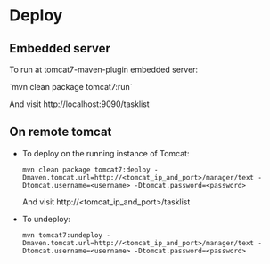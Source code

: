 # Deploy
## Embedded server
To run at tomcat7-maven-plugin embedded server:
<p>`mvn clean package tomcat7:run`
<p>And visit http://localhost:9090/tasklist

## On remote tomcat
* To deploy on the running instance of Tomcat:
  ```
  mvn clean package tomcat7:deploy -Dmaven.tomcat.url=http://<tomcat_ip_and_port>/manager/text -Dtomcat.username=<username> -Dtomcat.password=<password>
  ```
  And visit http://<tomcat_ip_and_port>/tasklist

* To undeploy:
  ```
  mvn tomcat7:undeploy -Dmaven.tomcat.url=http://<tomcat_ip_and_port>/manager/text -Dtomcat.username=<username> -Dtomcat.password=<password>
  ```
